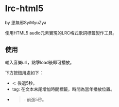 # lrc-html5

by 思無邪SyiMyuZya

使用HTML5 audio元素實現的LRC格式歌詞標籤製作工具。

## 使用

輸入音樂url，點擊load後即可播放。

下方按鈕用處如下：

+ <: 後退5秒。
+ tag: 在文本末尾增加時間標籤，時間為當年播放位置。
+ >: 前進5秒。
